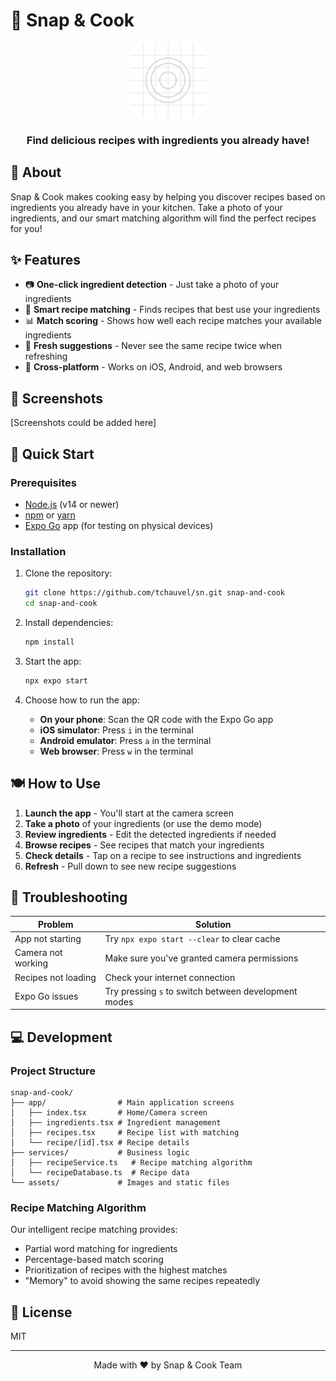 # 📸 Snap & Cook

<div align="center">
  <img src="assets/images/splash-icon.png" alt="Snap & Cook Logo" width="120"/>
  <h3>Find delicious recipes with ingredients you already have!</h3>
</div>

## 🌟 About

Snap & Cook makes cooking easy by helping you discover recipes based on ingredients you already have in your kitchen. Take a photo of your ingredients, and our smart matching algorithm will find the perfect recipes for you!

## ✨ Features

- 📷 **One-click ingredient detection** - Just take a photo of your ingredients
- 🍳 **Smart recipe matching** - Finds recipes that best use your ingredients
- 📊 **Match scoring** - Shows how well each recipe matches your available ingredients
- 🔄 **Fresh suggestions** - Never see the same recipe twice when refreshing
- 📱 **Cross-platform** - Works on iOS, Android, and web browsers

## 📱 Screenshots

[Screenshots could be added here]

## 🚀 Quick Start

### Prerequisites

- [Node.js](https://nodejs.org/) (v14 or newer)
- [npm](https://www.npmjs.com/) or [yarn](https://yarnpkg.com/)
- [Expo Go](https://expo.dev/client) app (for testing on physical devices)

### Installation

1. Clone the repository:
   ```bash
   git clone https://github.com/tchauvel/sn.git snap-and-cook
   cd snap-and-cook
   ```

2. Install dependencies:
   ```bash
   npm install
   ```

3. Start the app:
   ```bash
   npx expo start
   ```

4. Choose how to run the app:
   - **On your phone**: Scan the QR code with the Expo Go app
   - **iOS simulator**: Press `i` in the terminal
   - **Android emulator**: Press `a` in the terminal
   - **Web browser**: Press `w` in the terminal

## 🍽️ How to Use

1. **Launch the app** - You'll start at the camera screen
2. **Take a photo** of your ingredients (or use the demo mode)
3. **Review ingredients** - Edit the detected ingredients if needed
4. **Browse recipes** - See recipes that match your ingredients
5. **Check details** - Tap on a recipe to see instructions and ingredients
6. **Refresh** - Pull down to see new recipe suggestions

## 🔧 Troubleshooting

| Problem | Solution |
|---------|----------|
| App not starting | Try `npx expo start --clear` to clear cache |
| Camera not working | Make sure you've granted camera permissions |
| Recipes not loading | Check your internet connection |
| Expo Go issues | Try pressing `s` to switch between development modes |

## 💻 Development

### Project Structure

```
snap-and-cook/
├── app/                # Main application screens
│   ├── index.tsx       # Home/Camera screen
│   ├── ingredients.tsx # Ingredient management
│   ├── recipes.tsx     # Recipe list with matching
│   └── recipe/[id].tsx # Recipe details
├── services/           # Business logic
│   ├── recipeService.ts   # Recipe matching algorithm
│   └── recipeDatabase.ts  # Recipe data
└── assets/             # Images and static files
```

### Recipe Matching Algorithm

Our intelligent recipe matching provides:

- Partial word matching for ingredients
- Percentage-based match scoring
- Prioritization of recipes with the highest matches
- "Memory" to avoid showing the same recipes repeatedly

## 📝 License

MIT

---

<div align="center">
  <p>Made with ❤️ by Snap & Cook Team</p>
</div>
